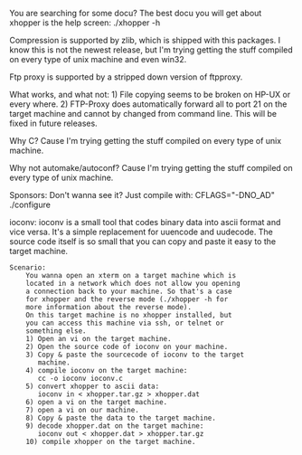 You are searching for some docu? The best docu you will get about
xhopper is the help screen:
	./xhopper -h

Compression is supported by zlib, which is shipped with this
packages. I know this is not the newest release, but I'm trying
getting the stuff compiled on every type of unix machine and even win32.

Ftp proxy is supported by a stripped down version of ftpproxy.

What works, and what not:
     1) File copying seems to be broken on HP-UX or every where.
     2) FTP-Proxy does automatically forward all to port 21 on the
        target machine and cannot by changed from command line. This
	will be fixed in future releases.

Why C?
    Cause I'm trying getting the stuff compiled on every type of unix
    machine.

Why not automake/autoconf?
    Cause I'm trying getting the stuff compiled on every type of unix
    machine.

Sponsors:
	Don't wanna see it? Just compile with:
		CFLAGS="-DNO_AD" ./configure

ioconv:
	ioconv is a small tool that codes binary data into ascii
	format and vice versa. It's a simple replacement for uuencode
	and uudecode. 
	The source code itself is so small that you can copy and paste
	it easy to the target machine.

	Scenario:
		You wanna open an xterm on a target machine which is
		located in a network which does not allow you opening
		a connection back to your machine. So that's a case
		for xhopper and the reverse mode (./xhopper -h for
		more information about the reverse mode).
		On this target machine is no xhopper installed,	but
		you can access this machine via ssh, or telnet or
		something else.
		1) Open an vi on the target machine.
		2) Open the source code of ioconv on your machine.
		3) Copy & paste the sourcecode of ioconv to the target
		   machine.
		4) compile ioconv on the target machine:
		   cc -o ioconv ioconv.c
		5) convert xhopper to ascii data:
		   ioconv in < xhopper.tar.gz > xhopper.dat
		6) open a vi on the target machine.
		7) open a vi on our machine.      
		8) Copy & paste the data to the target machine.
		9) decode xhopper.dat on the target machine:
		   ioconv out < xhopper.dat > xhopper.tar.gz
		10) compile xhopper on the target machine.   
	
